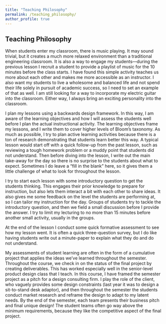 ```yaml
---
title: "Teaching Philosophy"
permalink: /teaching_philosophy/
author_profile: true
---
```


## Teaching Philosophy

When students enter my classroom, there is music playing. It may sound trivial, but it creates a much more relaxed environment than a traditional engineering classroom. It is also a way to engage my students—during the previous lesson I recruit a student to provide a playlist of music for the 10 minutes before the class starts. I have found this simple activity teaches us more about each other and makes me more accessible as an instructor. I also want my students to live a wholesome and balanced life and not spend their life solely in pursuit of academic success, so I need to set an example of that as well. I am still looking for a way to incorporate my electric guitar into the classroom. Either way, I always bring an exciting personality into the classroom.

I plan my lessons using a backwards design framework. In this way, I am aware of the learning objectives and how I will assess the students well before I plan the actual instructional activity. The learning objectives frame my lessons, and I write them to cover higher levels of Bloom’s taxonomy. As much as possible, I try to plan active learning activities because there is a ton of research demonstrating that students learn better this way. A typical lesson would start off with a quick follow-up from the past lesson, such as reviewing a tough homework problem or a muddy point that students did not understand. Then before diving into the lesson, I write out the main take-away for the day so there is no surprise to the students about what to expect. Sometimes I do leave a “fill in the blank” here, so it gives them a little challenge of what to look for throughout the lesson.

I try to start each lesson with some introductory question to get the students thinking. This engages their prior knowledge to prepare for instruction, but also lets them interact a bit with each other to share ideas. It also gives me some feedback on the level the students are performing at, so I can tailor my instruction for the day. Groups of students try to tackle the introductory question, and then we field a small discussion before I provide the answer. I try to limit my lecturing to no more than 15 minutes before another small activity, usually in the groups. 

At the end of the lesson I conduct some quick formative assessment to see how my lesson went. It is often a quick three-question survey, but I do like having students write out a minute-paper to explain what they do and do not understand.

My assessments of student learning are often in the form of a cumulative project that applies the ideas we’ve learned throughout the semester. Throughout the course, we check in on the status of the final project by creating deliverables. This has worked especially well in the senior-level product design class that I teach. In this course, I have framed the semester project as a pitch for a design consulting firm. I play the role of the client, who vaguely provides some design constraints (last year it was to design a sit-to-stand desk adaptor), and then throughout the semester the students conduct market research and reframe the design to adapt to my latent needs. By the end of the semester, each team presents their business pitch and final unique design! The student teams often go way above the minimum requirements, because they like the competitive aspect of the final project.

